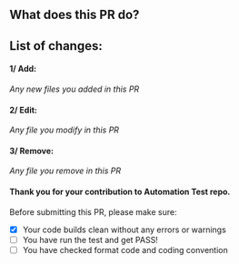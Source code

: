## What does this PR do?

## List of changes:
#### 1/ Add: 
*Any new files you added in this PR* 
#### 2/ Edit: 
*Any file you modify in this PR*
#### 3/ Remove: 
*Any file you remove in this PR*

#### Thank you for your contribution to Automation Test repo. 
Before submitting this PR, please make sure:
- [x] Your code builds clean without any errors or warnings
- [ ] You have run the test and get PASS!
- [ ] You have checked format code and coding convention
